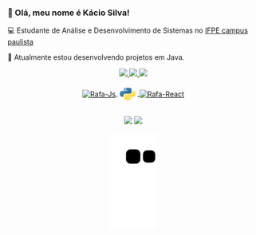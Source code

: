 ### 👋 Olá, meu nome é Kácio Silva!

💻 Estudante de Análise e Desenvolvimento de Sistemas no [IFPE campus paulista](https://portal.ifpe.edu.br/campus/paulista)

🔨 Atualmente estou desenvolvendo projetos em Java.

<div align="center">
  <a href="https://github.com/Eduardo-J-S">
  <img height="180em" src="https://github-readme-stats.vercel.app/api?username=KacioSilva&show_icons=true&theme=dark&include_all_commits=true&count_private=true"/>
  <img height="180em" src="https://github-readme-stats.vercel.app/api/top-langs/?username=KacioSilva&layout=compact&langs_count=7&theme=dark"/>
  <td valign="top"><img height="200" src="https://github-readme-streak-stats.herokuapp.com?user=KacioSilva&theme=onedark_duo&border_radius=7.5"/></td>
<div>
  
<div style="display: inline_block"><br> 
  <img align="center" alt="Rafa-Js" height="30" width="40" src="https://img.shields.io/badge/Java-ED8B00?style=for-the-badge&logo=java&logoColor=white">
  <img align="center" alt="Rafa-Ts" height="30" width="40" src="https://raw.githubusercontent.com/devicons/devicon/master/icons/python/python-original.svg">
  <img align="center" alt="Rafa-React" height="30" width="40" src="https://img.shields.io/badge/MySQL-00000F?style=for-the-badge&logo=mysql&logoColor=white">
</div>
  
  ##
  
<div>
  <a href="https://www.instagram.com/kacio_sillva/" target="_blank"><img src="https://img.shields.io/badge/-Instagram-%23E4405F?style=for-the-badge&logo=instagram&logoColor=white" target="_blank"></a>
  <a href = "ksps@discente.ifpe.edu.br"><img src="https://img.shields.io/badge/-Gmail-%23333?style=for-the-badge&logo=gmail&logoColor=white" target="_blank"></a>
  
  ![Snake animation](https://github.com/rafaballerini/rafaballerini/blob/output/github-contribution-grid-snake.svg)
   
 </div>
  
